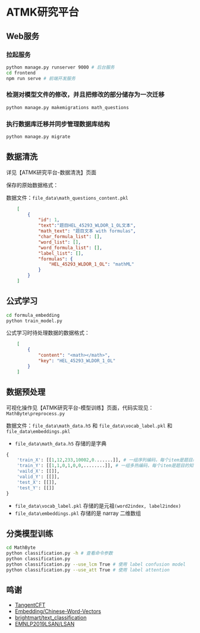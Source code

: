 # ATMK研究平台


## Web服务

### 拉起服务

```bash
python manage.py runserver 9000 # 后台服务
cd frontend
npm run serve # 前端开发服务
```

### 检测对模型文件的修改，并且把修改的部分储存为一次迁移
```bash
python manage.py makemigrations math_questions
```
### 执行数据库迁移并同步管理数据库结构
```bash
python manage.py migrate
```

## 数据清洗

详见【ATMK研究平台-数据清洗】页面

保存的原始数据格式：

数据文件：`file_data\math_questions_content.pkl`

```json
    [
        {
            "id": 1,
            "text":"题目HEL_45293_WLDOR_1_OL文本",
            "math_text": "题目文本 with formulas",
            "char_formula_list": [],
            "word_list": [],
            "word_formula_list": [],
            "label_list": [],
            "formulas": {
                "HEL_45293_WLDOR_1_OL": "mathML"
            }
        }
    ]

```

## 公式学习

```bash
cd formula_embedding
python train_model.py
```

公式学习时待处理数据的数据格式：

```json
    [
        {
            "content": "<math></math>",
            "key": "HEL_45293_WLDOR_1_OL"
        }
    ]

```

## 数据预处理

可视化操作见【ATMK研究平台-模型训练】页面，代码实现见： `MathByte\preprocess.py`

数据文件：`file_data\math_data.h5` 和 `file_data\vocab_label.pkl` 和 `file_data\embeddings.pkl`

+ `file_data\math_data.h5` 存储的是字典
```Python
{
    'train_X': [[1,12,233,10002,0.......]], # 一组序列编码，每个item是题目序列，序列长度100
    'train_Y': [[1,1,0,1,0,0,........]], # 一组多热编码，每个item是题目的知识点集，标签总数？
    'vaild_X': [[]], 
    'valid_Y': [[]], 
    'test_X': [[]],
    'test_Y': [[]]
}
```

+ `file_data\vocab_label.pkl` 存储的是元祖`(word2index, label2index)`
+ `file_data\embeddings.pkl` 存储的是 narray 二维数组

## 分类模型训练

```bash
cd MathByte
python classification.py -h # 查看命令参数
python classification.py
python classification.py --use_lcm True # 使用 label confusion model
python classification.py --use_att True # 使用 label attention
```

## 鸣谢
+ [TangentCFT](https://github.com/BehroozMansouri/TangentCFT)
+ [Embedding/Chinese-Word-Vectors](https://github.com/Embedding/Chinese-Word-Vectors)
+ [brightmart/text_classification](https://github.com/brightmart/text_classification)
+ [EMNLP2019LSAN/LSAN](https://github.com/EMNLP2019LSAN/LSAN/)